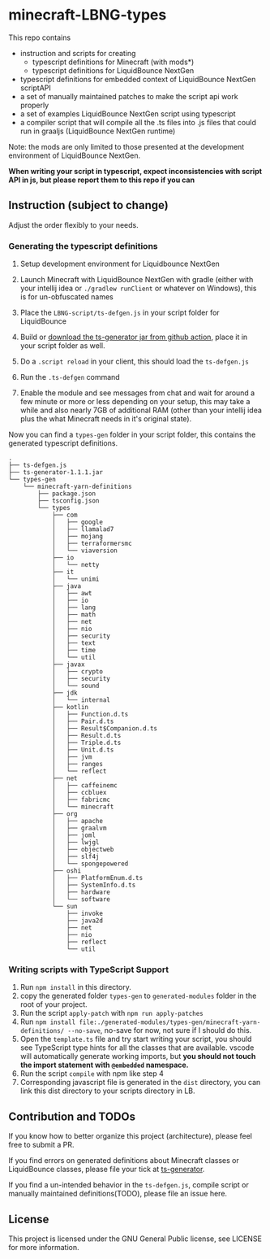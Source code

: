 # minecraft-LBNG-types

This repo contains 
- instruction and scripts for creating 
    - typescript definitions for Minecraft (with mods*)
    - typescript definitions for LiquidBounce NextGen
- typescript definitions for embedded context of LiquidBounce NextGen scriptAPI
- a set of manually maintained patches to make the script api work properly
- a set of examples LiquidBounce NextGen script using typescript 
- a compiler script that will compile all the .ts files into .js files that could run in graaljs (LiquidBounce NextGen runtime)

Note: the mods are only limited to those presented at the development environment of LiquidBounce NextGen.

**When writing your script in typescript, expect inconsistencies with script API in js, but please report them to this repo if you can**

## Instruction (subject to change)

Adjust the order flexibly to your needs.

### Generating the typescript definitions

1. Setup development environment for Liquidbounce NextGen
2. Launch Minecraft with LiquidBounce NextGen with gradle (either with your intellij idea or `./gradlew runClient` or whatever on Windows), this is for un-obfuscated names
3. Place the `LBNG-script/ts-defgen.js` in your script folder for LiquidBounce
4. Build or [download the ts-generator jar from github action](https://github.com/commandblock2/ts-generator/actions), place it in your script folder as well.
5. Do a `.script reload` in your client, this should load the `ts-defgen.js`
6. Run the `.ts-defgen` command

7. Enable the module and see messages from chat and wait for around a few minute or more or less depending on your setup, this may take a while and also nearly 7GB of additional RAM (other than your intellij idea plus the what Minecraft needs in it's original state).

Now you can find a `types-gen` folder in your script folder, this contains the generated typescript definitions.
```
.
├── ts-defgen.js
├── ts-generator-1.1.1.jar
└── types-gen
    └── minecraft-yarn-definitions
        ├── package.json
        ├── tsconfig.json
        └── types
            ├── com
            │   ├── google
            │   ├── llamalad7
            │   ├── mojang
            │   ├── terraformersmc
            │   └── viaversion
            ├── io
            │   └── netty
            ├── it
            │   └── unimi
            ├── java
            │   ├── awt
            │   ├── io
            │   ├── lang
            │   ├── math
            │   ├── net
            │   ├── nio
            │   ├── security
            │   ├── text
            │   ├── time
            │   └── util
            ├── javax
            │   ├── crypto
            │   ├── security
            │   └── sound
            ├── jdk
            │   └── internal
            ├── kotlin
            │   ├── Function.d.ts
            │   ├── Pair.d.ts
            │   ├── Result$Companion.d.ts
            │   ├── Result.d.ts
            │   ├── Triple.d.ts
            │   ├── Unit.d.ts
            │   ├── jvm
            │   ├── ranges
            │   └── reflect
            ├── net
            │   ├── caffeinemc
            │   ├── ccbluex
            │   ├── fabricmc
            │   └── minecraft
            ├── org
            │   ├── apache
            │   ├── graalvm
            │   ├── joml
            │   ├── lwjgl
            │   ├── objectweb
            │   ├── slf4j
            │   └── spongepowered
            ├── oshi
            │   ├── PlatformEnum.d.ts
            │   ├── SystemInfo.d.ts
            │   ├── hardware
            │   └── software
            └── sun
                ├── invoke
                ├── java2d
                ├── net
                ├── nio
                ├── reflect
                └── util

```

### Writing scripts with TypeScript Support

1. Run `npm install` in this directory.
2. copy the generated folder `types-gen` to `generated-modules` folder in the root of your project.
3. Run the script `apply-patch` with `npm run apply-patches`
4. Run `npm install file:./generated-modules/types-gen/minecraft-yarn-definitions/ --no-save`, no-save for now, not sure if I should do this.
5. Open the `template.ts` file and try start writing your script, you should see TypeScript type hints for all the classes that are available. vscode will automatically generate working imports, but **you should not touch the import statement with `@embedded` namespace.**
6. Run the script `compile` with npm like step 4
7. Corresponding javascript file is generated in the `dist` directory, you can link this dist directory to your scripts directory in LB.


## Contribution and TODOs

If you know how to better organize this project (architecture), please feel free to submit a PR.

If you find errors on generated definitions about Minecraft classes or LiquidBounce classes, please file your tick at [ts-generator](https://github.com/commandblock2/ts-generator/issues).

If you find a un-intended behavior in the `ts-defgen.js`, compile script or manually maintained definitions(TODO), please file an issue here.


## License

This project is licensed under the GNU General Public license, see LICENSE for more information.